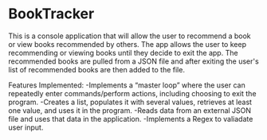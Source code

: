 # BookTracker
This is a console application that will allow the user to recommend a book or view books recommended by others. The app allows the user to keep recommending or viewing books until
they decide to exit the app. The recommended books are pulled from a JSON file and after exiting the user's list of recommended books are then added to the file.

Features Implemented:
-Implements a “master loop” where the user can repeatedly enter commands/perform actions, including choosing to exit the program.
-Creates a list, populates it with several values, retrieves at least one value, and uses it in the program.
-Reads data from an external JSON file and uses that data in the application.
-Implements a Regex to valiadate user input.
